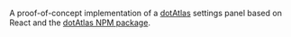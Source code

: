 A proof-of-concept implementation of a [dotAtlas](https://get.carrotsearch.com/dotatlas/latest) settings panel based on React and the [dotAtlas NPM package](https://www.npmjs.com/package/@carrotsearch/dotatlas).